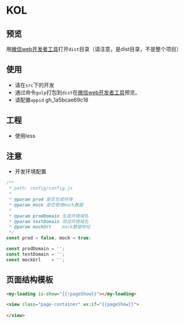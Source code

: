 # KOL

## 预览

用[微信web开发者工具](https://mp.weixin.qq.com/debug/wxadoc/dev/devtools/download.html)打开`dist`目录（请注意，是dist目录，不是整个项目）

## 使用

- 请在`src`下的开发
- 通过命令`gulp`打包到`dist`在[微信web开发者工具](https://mp.weixin.qq.com/debug/wxadoc/dev/devtools/download.html)预览。
- 请配置`appid` gh_1a5bcae69c18

## 工程
- 使用less

## 注意

- 开发环境配置

```js
/**
 * path: config/config.js
 * 
 * @param prod 是否生成环境
 * @param mock 是否使用mock数据
 *
 * @param prodDomain 生成环境域名
 * @param testDomain 测试环境域名
 * @param mockUrl    mock数据地址
 */
const prod = false, mock = true;

const prodDomain = '';
const testDomain = '';
const mockUrl    = '';
``` 

## 页面结构模板
```html
<my-loading is-show="{{!pageShow}}"></my-loading>

<view class="page-container" wx:if="{{pageShow}}">
  
</view>
```
